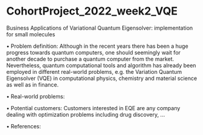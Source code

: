 # CohortProject_2022_week2_VQE
Business Applications of Variational Quantum Eigensolver: implementation for small molecules

•	Problem definition: Although in the recent years there has been a huge progress towards quantum computers, one should seemingly wait for another decade to purchase a quantum computer from the market. Nevertheless, quantum computational tools and algorithm has already been employed in different real-world problems, e.g. the Variation Quantum Eigensolver (VQE) in computational physics, chemistry and material science as well as in finance.

•	Real-world problems: 

•	Potential customers: Customers interested in EQE are any company dealing with optimization problems including drug discovery, ...


•	References:

